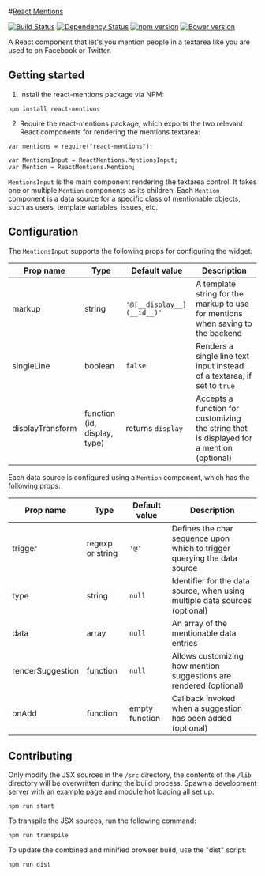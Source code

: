 #[React Mentions](http://effektif.github.io/react-mentions)

[![Build Status](https://travis-ci.org/effektif/react-mentions.svg?branch=master)](https://travis-ci.org/effektif/react-mentions)
[![Dependency Status](https://david-dm.org/effektif/react-mentions.svg)](https://david-dm.org/effektif/react-mentions)
[![npm version](https://badge.fury.io/js/react-mentions.svg)](http://badge.fury.io/js/react-mentions)
[![Bower version](https://badge.fury.io/bo/react-mentions.svg)](http://badge.fury.io/bo/react-mentions)


A React component that let's you mention people in a textarea like you are used to on Facebook or Twitter.



## Getting started

1. Install the react-mentions package via NPM:

```
npm install react-mentions
```


2. Require the react-mentions package, which exports the two relevant React components for rendering the mentions textarea:

```
var mentions = require("react-mentions");

var MentionsInput = ReactMentions.MentionsInput;
var Mention = ReactMentions.Mention;
```

`MentionsInput` is the main component rendering the textarea control. It takes one or multiple `Mention` components as its children. Each `Mention` component is a data source for a specific class of mentionable objects, such as users, template variables, issues, etc.



## Configuration

The `MentionsInput` supports the following props for configuring the widget:

| Prop name        | Type                         | Default value              | Description                                                                              |
|------------------|------------------------------|----------------------------|------------------------------------------------------------------------------------------|
| markup           | string                       | `'@[__display__](__id__)'` | A template string for the markup to use for mentions when saving to the backend          |
| singleLine       | boolean                      | `false`                    | Renders a single line text input instead of a textarea, if set to `true`                 |
| displayTransform | function (id, display, type) | returns `display`          | Accepts a function for customizing the string that is displayed for a mention (optional) |


Each data source is configured using a `Mention` component, which has the following props:

| Prop name        | Type             | Default value   | Description                                                                 |
|------------------|------------------|-----------------|-----------------------------------------------------------------------------|
| trigger          | regexp or string | `'@'`           | Defines the char sequence upon which to trigger querying the data source    |
| type             | string           | `null`          | Identifier for the data source, when using multiple data sources (optional) |
| data             | array            | `null`          | An array of the mentionable data entries                                    |
| renderSuggestion | function         | `null`          | Allows customizing how mention suggestions are rendered (optional)          |
| onAdd            | function         | empty function  | Callback invoked when a suggestion has been added (optional)                |



## Contributing

Only modify the JSX sources in the `/src` directory, the contents of the `/lib` directory will be overwritten during the build process. Spawn a development server with an example page and module hot loading all set up:

```
npm run start
```

To transpile the JSX sources, run the following command:

```
npm run transpile
```

To update the combined and minified browser build, use the "dist" script:

```
npm run dist
```
